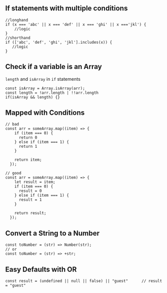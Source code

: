 ## If statements with multiple conditions

```
//longhand
if (x === 'abc' || x === 'def' || x === 'ghi' || x ==='jkl') {
    //logic
}
//shorthand
if (['abc', 'def', 'ghi', 'jkl'].includes(x)) {
   //logic
}
```

## Check if a variable is an Array

`length` and `isArray` in `if` statements

```
const isArray = Array.isArray(arr);
const length = !arr.length | !!arr.length
if(isArray && length) {}
```

## Mapped with Conditions

```
// bad
const arr = someArray.map((item) => {
    if (item === 0) {
      return 0
    } else if (item === 1) {
      return 1
    }
    
    return item;
  });
```

```
// good
const arr = someArray.map((item) => {
    let result = item;
    if (item === 0) {
      result = 0
    } else if (item === 1) {
      result = 1
    }

    return result;
  });
```

## Convert a String to a Number

```
const toNumber = (str) => Number(str);
// or
const toNumber = (str) => +str;
```

## Easy Defaults with OR

```
const result = (undefined || null || false) || "guest"      // result = "guest"
```